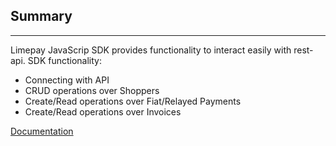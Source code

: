 ## Summary
-----
Limepay JavaScrip SDK provides functionality to interact easily with rest-api.
SDK functionality:
* Connecting with API
* CRUD operations over Shoppers
* Create/Read operations over Fiat/Relayed Payments
* Create/Read operations over Invoices

[Documentation](https://github.com/LimePay/docs/blob/latest/3.%20JS-SDK-documentation.md)